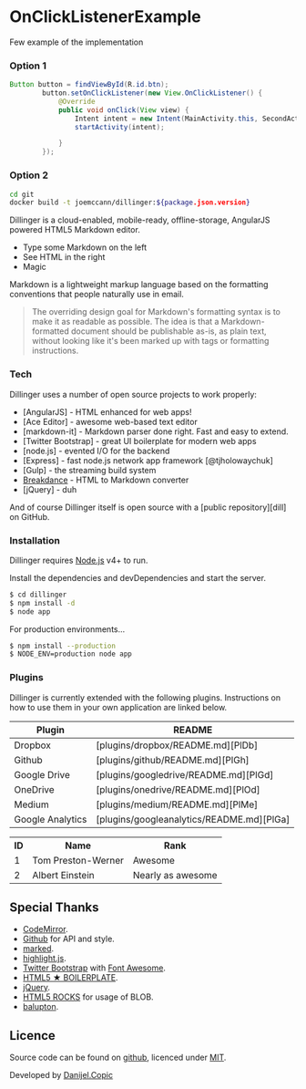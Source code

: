 # OnClickListenerExample
Few example of the implementation

### Option 1

```java
Button button = findViewById(R.id.btn);
        button.setOnClickListener(new View.OnClickListener() {
            @Override
            public void onClick(View view) {
                Intent intent = new Intent(MainActivity.this, SecondActivity.class);
                startActivity(intent);

            }
        });
```
### Option 2
```bash
cd git
docker build -t joemccann/dillinger:${package.json.version}
```

Dillinger is a cloud-enabled, mobile-ready, offline-storage, AngularJS powered HTML5 Markdown editor.

  - Type some Markdown on the left
  - See HTML in the right
  - Magic
  
 Markdown is a lightweight markup language based on the formatting conventions that people naturally use in email.

> The overriding design goal for Markdown's
> formatting syntax is to make it as readable
> as possible. The idea is that a
> Markdown-formatted document should be
> publishable as-is, as plain text, without
> looking like it's been marked up with tags
> or formatting instructions.

### Tech

Dillinger uses a number of open source projects to work properly:

* [AngularJS] - HTML enhanced for web apps!
* [Ace Editor] - awesome web-based text editor
* [markdown-it] - Markdown parser done right. Fast and easy to extend.
* [Twitter Bootstrap] - great UI boilerplate for modern web apps
* [node.js] - evented I/O for the backend
* [Express] - fast node.js network app framework [@tjholowaychuk]
* [Gulp] - the streaming build system
* [Breakdance](http://breakdance.io) - HTML to Markdown converter
* [jQuery] - duh

And of course Dillinger itself is open source with a [public repository][dill]
 on GitHub.

### Installation

Dillinger requires [Node.js](https://nodejs.org/) v4+ to run.

Install the dependencies and devDependencies and start the server.

```sh
$ cd dillinger
$ npm install -d
$ node app
```

For production environments...

```sh
$ npm install --production
$ NODE_ENV=production node app
```

### Plugins

Dillinger is currently extended with the following plugins. Instructions on how to use them in your own application are linked below.

| Plugin | README |
| ------ | ------ |
| Dropbox | [plugins/dropbox/README.md][PlDb] |
| Github | [plugins/github/README.md][PlGh] |
| Google Drive | [plugins/googledrive/README.md][PlGd] |
| OneDrive | [plugins/onedrive/README.md][PlOd] |
| Medium | [plugins/medium/README.md][PlMe] |
| Google Analytics | [plugins/googleanalytics/README.md][PlGa] |


<table>
<tr>
<th>ID</th><th>Name</th><th>Rank</th>
</tr>
<tr>
<td>1</td><td>Tom Preston-Werner</td><td>Awesome</td>
</tr>
<tr>
<td>2</td><td>Albert Einstein</td><td>Nearly as awesome</td>
</tr>
</table>



## Special Thanks
* [CodeMirror](http://codemirror.net/).
* [Github](http://developer.github.com/) for API and style.
* [marked](https://github.com/chjj/marked).
* [highlight.js](http://softwaremaniacs.org/soft/highlight/en/).
* [Twitter Bootstrap](http://twitter.github.com/bootstrap/) with [Font Awesome](http://fortawesome.github.com/Font-Awesome/).
* [HTML5 ★ BOILERPLATE](http://html5boilerplate.com/).
* [jQuery](http://jquery.com/).
* [HTML5 ROCKS](http://www.html5rocks.com/en/tutorials/file/xhr2/) for usage of BLOB.
* [balupton](https://github.com/balupton).

## Licence

Source code can be found on [github](https://github.com/georgeOsdDev/markdown-edit), licenced under [MIT](http://opensource.org/licenses/mit-license.php).

Developed by [Danijel.Copic](http://adit.rs)
